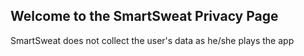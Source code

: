 ## Welcome to the SmartSweat Privacy Page

SmartSweat does not collect the user's data as he/she plays the app

